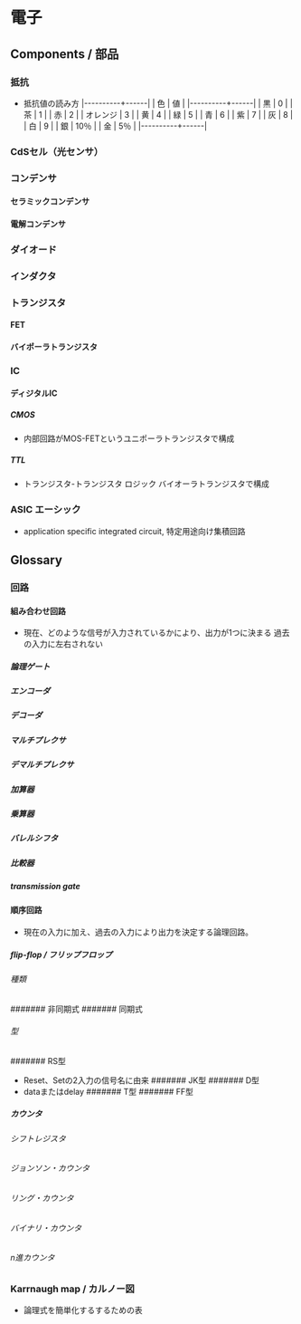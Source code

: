 # 電子
## Components / 部品
### 抵抗
- 
  抵抗値の読み方
  |----------+------|
  | 色       |   値 |
  |----------+------|
  | 黒       |    0 |
  | 茶       |    1 |
  | 赤       |    2 |
  | オレンジ |    3 |
  | 黄       |    4 |
  | 緑       |    5 |
  | 青       |    6 |
  | 紫       |    7 |
  | 灰       |    8 |
  | 白       |    9 |
  | 銀       | 10％ |
  | 金       |  5％ |
  |----------+------|

### CdSセル（光センサ）
### コンデンサ
#### セラミックコンデンサ
#### 電解コンデンサ
### ダイオード
### インダクタ
### トランジスタ
#### FET
#### バイポーラトランジスタ
### IC
#### ディジタルIC
##### CMOS
- 内部回路がMOS-FETというユニポーラトランジスタで構成
##### TTL
- トランジスタ-トランジスタ ロジック
  バイオーラトランジスタで構成
### ASIC エーシック
- application specific integrated circuit, 特定用途向け集積回路
## Glossary
### 回路
#### 組み合わせ回路
- 現在、どのような信号が入力されているかにより、出力が1つに決まる
  過去の入力に左右されない
##### 論理ゲート
##### エンコーダ
##### デコーダ
##### マルチプレクサ
##### デマルチプレクサ
##### 加算器
##### 乗算器
##### バレルシフタ
##### 比較器
##### transmission gate
#### 順序回路
- 現在の入力に加え、過去の入力により出力を決定する論理回路。
##### flip-flop / フリップフロップ
###### 種類
####### 非同期式
####### 同期式
###### 型
####### RS型
- Reset、Setの2入力の信号名に由来
####### JK型
####### D型
- dataまたはdelay
####### T型
####### FF型
##### カウンタ
###### シフトレジスタ
###### ジョンソン・カウンタ
###### リング・カウンタ
###### バイナリ・カウンタ
###### n進カウンタ
###### 
### Karrnaugh map / カルノー図
- 論理式を簡単化するするための表
